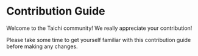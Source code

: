 # Contribution Guide

Welcome to the Taichi community! We really appreciate your contribution!

Please take some time to get yourself familiar with this contribution guide before making any changes.
